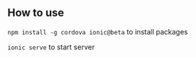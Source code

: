 ## How to use

`npm install -g cordova ionic@beta` to install packages

`ionic serve` to start server
